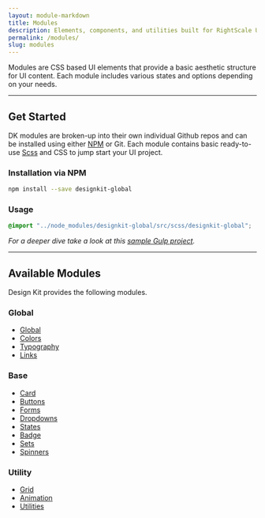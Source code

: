 ```yaml
---
layout: module-markdown
title: Modules
description: Elements, components, and utilities built for RightScale UIs
permalink: /modules/
slug: modules
---
```


Modules are CSS based UI elements that provide a basic aesthetic structure for UI content. Each module includes various states and options depending on your needs.

---

## Get Started

DK modules are broken-up into their own individual Github repos and can be installed using either [NPM](https://www.npmjs.com/) or Git. Each module contains basic ready-to-use [Scss](http://sass-lang.com/) and CSS to jump start your UI project.

### Installation via NPM

```bash
npm install --save designkit-global
```

### Usage

```css
@import "../node_modules/designkit-global/src/scss/designkit-global";
```

_For a deeper dive take a look at this [sample Gulp project](https://github.com/rightscale-design/designkit-gulp)._

---

## Available Modules

Design Kit provides the following modules.

### Global

- [Global](/modules/global/)
- [Colors](/modules/colors/)
- [Typography](/modules/typography/)
- [Links](/modules/links/)

### Base

- [Card](/modules/card/)
- [Buttons](/modules/buttons/)
- [Forms](/modules/forms/)
- [Dropdowns](/modules/dropdowns/)
- [States](/modules/states/)
- [Badge](/modules/badge/)
- [Sets](/modules/sets/)
- [Spinners](/modules/spinners/)
<!-- - [Tables](/modules/tables) -->

### Utility

<!-- - [Layout](/modules/layout) -->
- [Grid](/modules/grid/)
- [Animation](/modules/animation/)
- [Utilities](/modules/utilities/)
